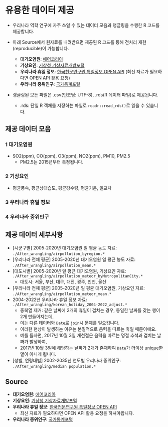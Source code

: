 # 유용한 데이터 제공
- 우리나라 역학 연구에 자주 쓰일 수 있는 데이터 모음과 랭글링을 수행한 R 코드를 제공합니다.

- 아래 Source에서 원자료를 내려받으면 제공된 R 코드를 통해 전처리 재현(reproducible)이 가능합니다.
  - **대기오염원**: [에어코리아](https://www.airkorea.or.kr/web)
  - **기상요인**: [기상청 기상자료개방포털](https://data.kma.go.kr)
  - **우리나라 휴일 정보**: [한국천문연구원 특일정보 OPEN API](https://www.data.go.kr/tcs/dss/selectApiDataDetailView.do?publicDataPk=15012690) (최신 자료가 필요하다면 OPEN API 활용 요청)
  - **우리나라 중위인구**: [국가통계포털](https://kosis.kr/index/index.do)

- 랭글링된 모든 파일은 .csv(인코딩: UTF-8), .rds(R 데이터 파일)로 제공됩니다.
  - .rds: 단일 R 객체를 저장하는 파일로 `readr::read_rds()`로 읽을 수 있습니다.

## 제공 데이터 모음
### 1 대기오염원
- SO2(ppm), CO(ppm), O3(ppm), NO2(ppm), PM10, PM2.5
  - PM2.5는 2015년부터 측정됩니다.
### 2 기상요인
- 평균풍속, 평균상대습도, 평균강수량, 평균기온, 일교차
### 3 우리나라 휴일 정보
### 4 우리나라 중위인구

## 제공 데이터 세부사항
- [시군구별] 2005-2020년 대기오염원 일 평균 농도 자료: `./After_wrangling/airpollution_byregion.*`
- [우리나라 전체 평균] 2005-2020년 대기오염원 일 평균 농도 자료: `./After_wrangling/airpollution_mean.*`
- [대도시별] 2005-2020년 일 평균 대기오염원, 기상요인 자료: `./After_wrangling/airpollution_meteor_byMetropolitanCity.*`
  - 대도시: 서울, 부산, 대구, 대전, 광주, 인천, 울산
- [우리나라 전체 평균] 2005-2020년 일 평균 대기오염원, 기상요인 자료: `./After_wrangling/airpollution_meteor_mean.*`
- 2004-2022년 우리나라 휴일 정보 자료: `./After_wrangling/korean_holiday_2004-2022_adjust.*`
  - 중복열 제거: 같은 날짜에 2개의 휴일이 겹치는 경우, 동일한 날짜를 갖는 행이 2개 만들어지는데, 
  - 이는 다른 데이터와 `Date`로 `join`시 문제를 일으킵니다. 
  - 이러한 현상이 발생하는 이유는 본질적으로 음력을 따르는 휴일 때문이에요.
  - 예를 들자면, 2017년 10월 3일 개천절은 음력을 따르는 명절 추석과 겹치는 날짜가 발생하여, 
  - 2017년 10월 3일에 해당하는 날짜가 2개가 존재하여 `Date`가 더이상 unique한 열이 아니게 됩니다.
- [성별, 연령대별] 2002-2035년 연도별 우리나라 중위인구: `./After_wrangling/median population.*`

## Source
- **대기오염원**: [에어코리아](https://www.airkorea.or.kr/web)
- **기상요인**: [기상청 기상자료개방포털](https://data.kma.go.kr)
- **우리나라 휴일 정보**: [한국천문연구원 특일정보 OPEN API](https://www.data.go.kr/tcs/dss/selectApiDataDetailView.do?publicDataPk=15012690)
  - 최신 자료가 필요하다면 OPEN API 활용 요청을 하셔야합니다.
- **우리나라 중위인구**: [국가통계포털](https://kosis.kr/index/index.do)
